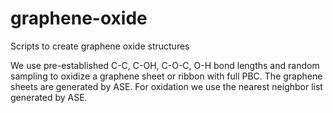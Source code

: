 # graphene-oxide
Scripts to create graphene oxide structures

We use pre-established C-C, C-OH, C-O-C, O-H bond lengths and random sampling to oxidize a graphene sheet or ribbon with full PBC.
The graphene sheets are generated by ASE.
For oxidation we use the nearest neighbor list generated by ASE.
